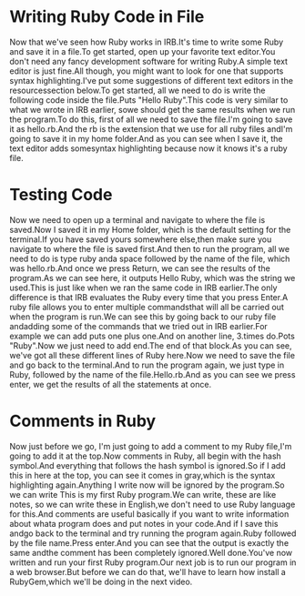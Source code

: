 # Writing Ruby Code in File

Now that we've seen how Ruby works in IRB.It's time to write some Ruby and save it in a file.To get started, open up your favorite text editor.You don't need any fancy development software for writing Ruby.A simple text editor is just fine.All though, you might want to look for one that supports syntax highlighting.I've put some suggestions of different text editors in the resourcessection below.To get started, all we need to do is write the following code inside the file.Puts "Hello Ruby".This code is very similar to what we wrote in IRB earlier, sowe should get the same results when we run the program.To do this, first of all we need to save the file.I'm going to save it as hello.rb.And the rb is the extension that we use for all ruby files andI'm going to save it in my home folder.And as you can see when I save it, the text editor adds somesyntax highlighting because now it knows it's a ruby file.

# Testing Code

Now we need to open up a terminal and navigate to where the file is saved.Now I saved it in my Home folder, which is the default setting for the terminal.If you have saved yours somewhere else,then make sure you navigate to where the file is saved first.And then to run the program, all we need to do is type ruby anda space followed by the name of the file, which was hello.rb.And once we press Return, we can see the results of the program.As we can see here, it outputs Hello Ruby, which was the string we used.This is just like when we ran the same code in IRB earlier.The only difference is that IRB evaluates the Ruby every time that you press Enter.A ruby file allows you to enter multiple commandsthat will all be carried out when the program is run.We can see this by going back to our ruby file andadding some of the commands that we tried out in IRB earlier.For example we can add puts one plus one.And on another line, 3.times do.Pots "Ruby".Now we just need to add end.The end of that block.As you can see, we've got all these different lines of Ruby here.Now we need to save the file and go back to the terminal.And to run the program again, we just type in Ruby, followed by the name of the file.Hello.rb.And as you can see we press enter, we get the results of all the statements at once.

# Comments in Ruby

Now just before we go, I'm just going to add a comment to my Ruby file,I'm going to add it at the top.Now comments in Ruby, all begin with the hash symbol.And everything that follows the hash symbol is ignored.So if I add this in here at the top, you can see it comes in gray,which is the syntax highlighting again.Anything I write now will be ignored by the program.So we can write This is my first Ruby program.We can write, these are like notes, so we can write these in English,we don't need to use Ruby language for this.And comments are useful basically if you want to write information about whata program does and put notes in your code.And if I save this andgo back to the terminal and try running the program again.Ruby followed by the file name.Press enter.And you can see that the output is exactly the same andthe comment has been completely ignored.Well done.You've now written and run your first Ruby program.Our next job is to run our program in a web browser.But before we can do that, we'll have to learn how install a RubyGem,which we'll be doing in the next video.